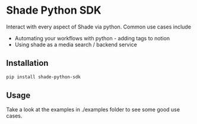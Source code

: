 # Shade Python SDK

Interact with every aspect of Shade via python. Common use cases include
- Automating your workflows with python - adding tags to notion
- Using shade as a media search / backend service

## Installation

```bash
pip install shade-python-sdk
```

## Usage
Take a look at the examples in ./examples folder to see some good use cases.
